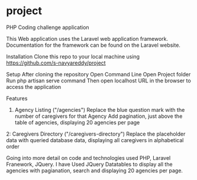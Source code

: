 # project
 PHP Coding challenge application
 
 This Web application uses the Laravel web application framework. Documentation for the framework can be found on the Laravel website.

Installation
Clone this repo to your local machine using https://github.com/s-navyareddy/project

Setup
After cloning the repository
Open Command Line
Open Project folder
Run php artisan serve command
Then open localhost URL in the browser to access the application

Features
1. Agency Listing ("/agencies")
Replace the blue question mark with the number of caregivers for that Agency
Add pagination, just above the table of agencies, displaying 20 agencies per page

2: Caregivers Directory ("/caregivers-directory")
Replace the placeholder data with queried database data, displaying all caregivers in alphabetical order

Going into more detail on code and technologies used
PHP, Laravel Franework, JQuery.
I have Used JQuery Datatables to display all the agencies with pagianation, search and displaying 20 agencies per page.
